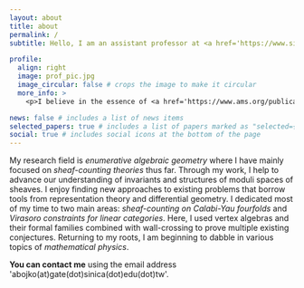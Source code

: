 ```yaml
---
layout: about
title: about
permalink: /
subtitle: Hello, I am an assistant professor at <a href='https://www.simis.cn/'>SIMIS</a> and <a href='https://www.fudan.edu.cn/en/'>Fudan University</a>. I did my PhD with Dominic Joyce at the University of Oxford.

profile:
  align: right
  image: prof_pic.jpg
  image_circular: false # crops the image to make it circular
  more_info: >
    <p>I believe in the essence of <a href='https://www.ams.org/publications/journals/notices/201610/rnoti-p1164.pdf'>Ardila's Axioms</a>.</p>

news: false # includes a list of news items
selected_papers: true # includes a list of papers marked as "selected={true}"
social: true # includes social icons at the bottom of the page
---
```


My research field is _enumerative algebraic geometry_ where I have mainly focused on _sheaf-counting theories_ thus far. Through my work, I help to advance our understanding of invariants and structures of moduli spaces of sheaves. I enjoy finding new approaches to existing problems that borrow tools from representation theory and differential geometry. I dedicated most of my time to two main areas: _sheaf-counting on Calabi-Yau fourfolds_ and _Virasoro constraints for linear categories_. Here, I used vertex algebras and their formal families combined with wall-crossing to prove multiple existing conjectures. Returning to my roots, I am beginning to dabble in various topics of _mathematical physics_.

 **You can contact me** using the email address 'abojko(at)gate(dot)sinica(dot)edu(dot)tw'. 
